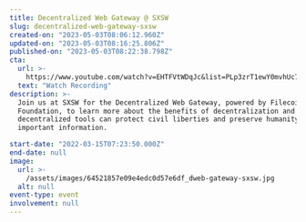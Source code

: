 ```yaml
---
title: Decentralized Web Gateway @ SXSW
slug: decentralized-web-gateway-sxsw
created-on: "2023-05-03T08:06:12.960Z"
updated-on: "2023-05-03T08:16:25.806Z"
published-on: "2023-05-03T08:22:38.798Z"
cta:
  url: >-
    https://www.youtube.com/watch?v=EHTFVtWDqJc&list=PLp3zrT1ewY0mvhUc7bvG2tsqHXYCukS9y
  text: "Watch Recording"
description: >-
  Join us at SXSW for the Decentralized Web Gateway, powered by Filecoin
  Foundation, to learn more about the benefits of decentralization and how these
  decentralized tools can protect civil liberties and preserve humanity’s most
  important information.

start-date: "2022-03-15T07:23:50.000Z"
end-date: null
image:
  url: >-
    /assets/images/64521857e09e4edc0d57e6df_dweb-gateway-sxsw.jpg
  alt: null
event-type: event
involvement: null
---
```

